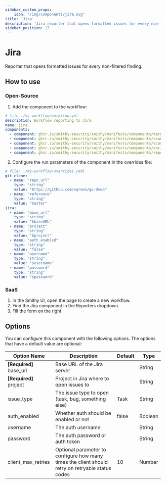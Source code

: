 ```yaml
---
sidebar_custom_props:
    icon: "/img/components/jira.svg"
title: 'Jira'
description: 'Jira reporter that opens formatted issues for every non-filtered finding.'
sidebar_position: 17
---
```


# Jira

Reporter that opens formatted issues for every non-filtered finding.

## How to use

### Open-Source

1. Add the component to the workflow:

```yaml
# file ./my-workflow/workflow.yml
description: Workflow reporting to Jira
name: jira
components:
  - component: ghcr.io/smithy-security/smithy/manifests/components/targets/git-clone:v1.3.2
  - component: ghcr.io/smithy-security/smithy/manifests/components/scanners/gosec:v1.2.3
  - component: ghcr.io/smithy-security/smithy/manifests/components/scanners/nancy:v1.2.2
  - component: ghcr.io/smithy-security/smithy/manifests/components/enrichers/custom-annotation:v0.1.2
  - component: ghcr.io/smithy-security/smithy/manifests/components/reporters/jira:v0.1.1
```

2. Configure the run parameters of the component in the overrides file:

```yaml
# file: ./my-workflow/overrides.yaml
git-clone:
  - name: "repo_url"
    type: "string"
    value: "https://github.com/sqreen/go-dvwa"
  - name: "reference"
    type: "string"
    value: "master"
jira:
  - name: "base_url"
    type: "string"
    value: "$baseURL"
  - name: "project"
    type: "string"
    value: "$project"
  - name: "auth_enabled"
    type: "string"
    value: "false"
  - name: "username"
    type: "string"
    value: "$username"
  - name: "password"
    type: "string"
    value: "$password"
```

### SaaS

1. In the Smithy UI, open the page to create a new workflow.
2. Find the Jira component in the Reporters dropdown.
3. Fill the form on the right

## Options

You can configure this component with the following options. The options that
have a default value are optional:

| Option Name               | Description                                                                                      | Default | Type    |
|---------------------------|--------------------------------------------------------------------------------------------------|---------|---------|
| **\[Required]** base\_url | Base URL of the Jira server                                                                      |         | String  |
| **\[Required]** project   | Project in Jira where to open issues to                                                          |         | String  |
| issue\_type               | The issue type to open (task, bug, something else)                                               | Task    | String  |
| auth\_enabled             | Whether auth should be enabled or not                                                            | false   | Boolean |
| username                  | The auth username                                                                                |         | String  |
| password                  | The auth password or auth token                                                                  |         | String  |
| client\_max\_retries      | Optional parameter to configure how many times the client should retry on retryable status codes | 10      | Number  |
